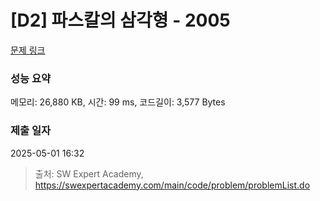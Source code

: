 # [D2] 파스칼의 삼각형 - 2005 

[문제 링크](https://swexpertacademy.com/main/code/problem/problemDetail.do?contestProbId=AV5P0-h6Ak4DFAUq) 

### 성능 요약

메모리: 26,880 KB, 시간: 99 ms, 코드길이: 3,577 Bytes

### 제출 일자

2025-05-01 16:32



> 출처: SW Expert Academy, https://swexpertacademy.com/main/code/problem/problemList.do
